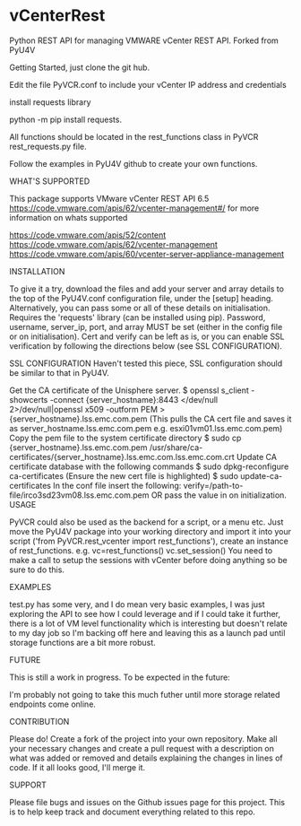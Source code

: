 # vCenterRest
Python REST API for managing VMWARE vCenter REST API.  Forked from PyU4V

Getting Started, just clone the git hub.

Edit the file PyVCR.conf to include your vCenter IP address and credentials

install requests library 

python -m pip install requests.

All functions should be located in the rest_functions class in PyVCR rest_requests.py file.

Follow the examples in PyU4V github to create your own functions.

WHAT'S SUPPORTED

This package supports VMware vCenter REST API 6.5 https://code.vmware.com/apis/62/vcenter-management#/ for more information on whats supported

https://code.vmware.com/apis/52/content
https://code.vmware.com/apis/62/vcenter-management
https://code.vmware.com/apis/60/vcenter-server-appliance-management

INSTALLATION

To give it a try, download the files and add your server and array details to the top of the PyU4V.conf configuration file, under the [setup] heading. Alternatively, you can pass some or all of these details on initialisation. Requires the 'requests' library (can be installed using pip). Password, username, server_ip, port, and array MUST be set (either in the config file or on initialisation). Cert and verify can be left as is, or you can enable SSL verification by following the directions below (see SSL CONFIGURATION).

SSL CONFIGURATION
Haven't tested this piece, SSL configuration should be similar to that in PyU4V.

Get the CA certificate of the Unisphere server. $ openssl s_client -showcerts -connect {server_hostname}:8443 </dev/null 2>/dev/null|openssl x509 -outform PEM > {server_hostname}.lss.emc.com.pem (This pulls the CA cert file and saves it as server_hostname.lss.emc.com.pem e.g. esxi01vm01.lss.emc.com.pem)
Copy the pem file to the system certificate directory $ sudo cp {server_hostname}.lss.emc.com.pem /usr/share/ca-certificates/{server_hostname}.lss.emc.com.lss.emc.com.crt
Update CA certificate database with the following commands $ sudo dpkg-reconfigure ca-certificates (Ensure the new cert file is highlighted) $ sudo update-ca-certificates
In the conf file insert the following: verify=/path-to-file/irco3sd23vm08.lss.emc.com.pem OR pass the value in on initialization.
USAGE

PyVCR could also be used as the backend for a script, or a menu etc. Just move the PyU4V package into your working directory and import it into your script ('from PyVCR.rest_vcenter import rest_functions'), create an instance of rest_functions.
e.g.
vc=rest_functions()
vc.set_session()
You need to make a call to setup the sessions with vCenter before doing anything so be sure to do this.  


EXAMPLES

test.py has some very, and I do mean very basic examples, I was just exploring the API to see how I could leverage and if I could take it further, there is a lot of VM level functionality which is interesting but doesn't relate to my day job so I'm backing off here and leaving this as a launch pad until storage functions are a bit more robust.

FUTURE

This is still a work in progress. To be expected in the future:

I'm probably not going to take this much futher until more storage related endpoints come online.  

CONTRIBUTION

Please do! Create a fork of the project into your own repository. Make all your necessary changes and create a pull request with a description on what was added or removed and details explaining the changes in lines of code. If it all looks good, I'll merge it.

SUPPORT

Please file bugs and issues on the Github issues page for this project. This is to help keep track and document everything related to this repo. 
